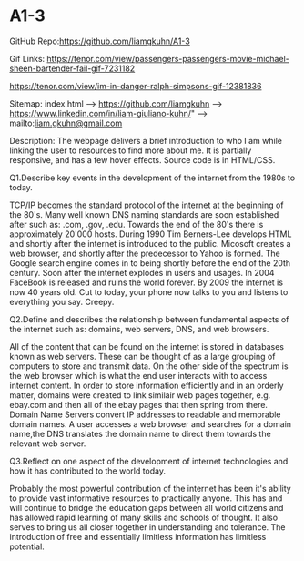 # A1-3

GitHub Repo:https://github.com/liamgkuhn/A1-3

Gif Links:
https://tenor.com/view/passengers-passengers-movie-michael-sheen-bartender-fail-gif-7231182

https://tenor.com/view/im-in-danger-ralph-simpsons-gif-12381836



Sitemap:
index.html --> https://github.com/liamgkuhn
           --> https://www.linkedin.com/in/liam-giuliano-kuhn/"
           --> mailto:liam.gkuhn@gmail.com

Description:
The webpage delivers a brief introduction to who I am while linking the user to resources to find more about me. It is partially responsive, and has a few hover effects. Source code is in HTML/CSS.

Q1.Describe key events in the development of the internet from the 1980s to today.

TCP/IP becomes the standard protocol of the internet at the beginning of the 80's. Many well known DNS naming standards are soon established after such as: .com, .gov, .edu. Towards the end of the 80's there is approximately 20'000 hosts. During 1990 Tim Berners-Lee develops HTML and shortly after the internet is introduced to the public. Micosoft creates a web browser, and shortly after the predecessor to Yahoo is formed. The Google search engine comes in to being shortly before the end of the 20th century. Soon after the internet explodes in users and usages. In 2004 FaceBook is released and ruins the world forever. By 2009 the internet is now 40 years old. 
Cut to today, your phone now talks to you and listens to everything you say. Creepy.


Q2.Define and describes the relationship between fundamental aspects of the internet such as: domains, web servers, DNS, and web browsers.

All of the content that can be found on the internet is stored in databases known as web servers. These can be thought of as a large grouping of computers to store and transmit data. On the other side of the spectrum is the web browser which is what the end user interacts with to access internet content. In order to store information efficiently and in an orderly matter, domains were created to link similair web pages together, e.g. ebay.com and then all of the ebay pages that then spring from there. Domain Name Servers convert IP addresses to readable and memorable domain names. A user accesses a web browser and searches for a domain name,the DNS translates the domain name to direct them towards the relevant web server.



Q3.Reflect on one aspect of the development of internet technologies and how it has contributed to the world today.

Probably the most powerful contribution of the internet has been it's ability to provide vast informative resources to practically anyone. This has and will continue to bridge the education gaps between all world citizens and has allowed rapid learning of many skills and schools of thought. It also serves to bring us all closer together in understanding and tolerance. The introduction of free and essentially limitless information has limitless potential.